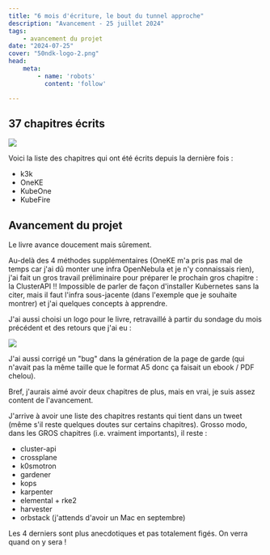```yaml
---
title: "6 mois d'écriture, le bout du tunnel approche"
description: "Avancement - 25 juillet 2024"
tags:
    - avancement du projet
date: "2024-07-25"
cover: "50ndk-logo-2.png"
head:
    meta:
        - name: 'robots'
          content: 'follow'

---
```


## 37 chapitres écrits

![](https://geps.dev/progress/74)

Voici la liste des chapitres qui ont été écrits depuis la dernière fois :

* k3k
* OneKE
* KubeOne
* KubeFire

## Avancement du projet

Le livre avance doucement mais sûrement. 

Au-delà des 4 méthodes supplémentaires (OneKE m'a pris pas mal de temps car j'ai dû monter une infra OpenNebula et je n'y connaissais rien), j'ai fait un gros travail préliminaire pour préparer le prochain gros chapitre : la ClusterAPI !! Impossible de parler de façon d'installer Kubernetes sans la citer, mais il faut l'infra sous-jacente (dans l'exemple que je souhaite montrer) et j'ai quelques concepts à apprendre.

J'ai aussi choisi un logo pour le livre, retravaillé à partir du sondage du mois précédent et des retours que j'ai eu :

![](images/50ndk-logo-2.png)

J'ai aussi corrigé un "bug" dans la génération de la page de garde (qui n'avait pas la même taille que le format A5 donc ça faisait un ebook / PDF chelou).

Bref, j'aurais aimé avoir deux chapitres de plus, mais en vrai, je suis assez content de l'avancement.

J'arrive à avoir une liste des chapitres restants qui tient dans un tweet (même s'il reste quelques doutes sur certains chapitres). Grosso modo, dans les GROS chapitres (i.e. vraiment importants), il reste :
* cluster-api
* crossplane
* k0smotron
* gardener
* kops
* karpenter
* elemental + rke2
* harvester
* orbstack (j'attends d'avoir un Mac en septembre)

Les 4 derniers sont plus anecdotiques et pas totalement figés. On verra quand on y sera !


